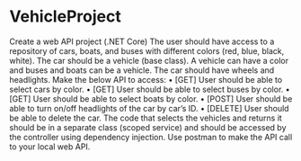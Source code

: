 # VehicleProject

Create a web API project (.NET Core)
The user should have access to a repository of cars, boats, and buses with different colors (red, blue, black, white). 
The car should be a vehicle (base class). A vehicle can have a color and buses and boats can be a vehicle. 
The car should have wheels and headlights. 
Make the below API to access:
• [GET] User should be able to select cars by color.
• [GET] User should be able to select buses by color.
• [GET] User should be able to select boats by color.
• [POST] User should be able to turn on/off headlights of the car by car’s ID.
• [DELETE] User should be able to delete the car. 
The code that selects the vehicles and returns it should be in a separate class (scoped service) and should be accessed by the controller using dependency injection. 
Use postman to make the API call to your local web API. 
